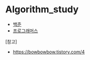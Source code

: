 # Algorithm_study

- [백준](https://www.acmicpc.net/">)
- [프로그래머스](https://programmers.co.kr/learn/challenges">)

[참고]
- https://bowbowbow.tistory.com/4
